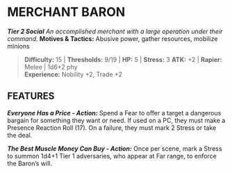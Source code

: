 ﻿---
tags:
  - Adversary
  - Creature
  - Statblock

name: 'MERCHANT BARON'
tier: 2
type: Social
description: 'An accomplished merchant with a large operation under their command.'
motives_and_tactics: 'Abusive power, gather resources, mobilize minions'
difficulty: '15'
thresholds: '9/19'
hp: '5'
stress: '3'
atk: '+2'
attack: 'Rapier'
range: 'Melee'
damage: '1d6+2 phy'
experience:
  - 'Nobility +2, Trade +2'
feats:
- name: 'Everyone Has a Price'
  type: 'Action'
  text: 'Spend a Fear to offer a target a dangerous bargain for something they want or need. If used on a PC, they must make a Presence Reaction Roll (17). On a failure, they must mark 2 Stress or take the deal.'
- name: 'The Best Muscle Money Can Buy'
  type: 'Action'
  text: 'Once per scene, mark a Stress to summon 1d4+1 Tier 1 adversaries, who appear at Far range, to enforce the Baron’s will.'
layout: Daggerheart Adversary
source: srd-adversary
statblock: true
---

# MERCHANT BARON

***Tier 2 Social***
*An accomplished merchant with a large operation under their command.*
**Motives & Tactics:** Abusive power, gather resources, mobilize minions

> **Difficulty:** 15 | **Thresholds:** 9/19 | **HP:** 5 | **Stress:** 3
> **ATK:** +2 | **Rapier:** Melee | 1d6+2 phy  
> **Experience:** Nobility +2, Trade +2

## FEATURES

***Everyone Has a Price - Action:*** Spend a Fear to offer a target a dangerous bargain for something they want or need. If used on a PC, they must make a Presence Reaction Roll (17). On a failure, they must mark 2 Stress or take the deal.

***The Best Muscle Money Can Buy - Action:*** Once per scene, mark a Stress to summon 1d4+1 Tier 1 adversaries, who appear at Far range, to enforce the Baron’s will.
